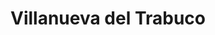 ---
title: Villanueva del Trabuco
url: /villanueva-del-trabuco/
latitude: 37.027
longitude: -4.336
---